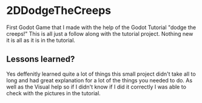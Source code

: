 # 2DDodgeTheCreeps
First Godot Game that I made with the help of the Godot Tutorial "dodge the creeps!"
This is all just a follow along with the tutorial project. Nothing new it is all as it is in the tutorial. 
## Lessons learned?
Yes deffenitly learned quite a lot of things this small project didn't take all to long and had great explanation for a lot of the things you needed to do. As well as the Visual help so if I didn't know if I did it correctly I was able to check with the pictures in the tutorial.
